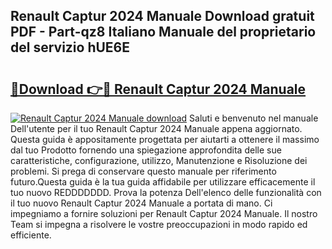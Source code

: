 ## Renault Captur 2024 Manuale Download gratuit PDF - Part-qz8 Italiano Manuale del proprietario del servizio hUE6E

# <h2><a href="http://dfdwix.blite.top/?on=Renault+Captur+2024+Manuale">🔗Download 👉🔴 Renault Captur 2024 Manuale</a></h2>

[![Renault Captur 2024 Manuale download](https://i.imgur.com/lujVjoI.png)](http://dfdwix.blite.top/?on=Renault+Captur+2024+Manuale)
Saluti e benvenuto nel manuale Dell'utente per il tuo Renault Captur 2024 Manuale appena aggiornato. Questa guida è appositamente progettata per aiutarti a ottenere il massimo dal tuo Prodotto fornendo una spiegazione approfondita delle sue caratteristiche, configurazione, utilizzo, Manutenzione e Risoluzione dei problemi. Si prega di conservare questo manuale per riferimento futuro.Questa guida è la tua guida affidabile per utilizzare efficacemente il tuo nuovo REDDDDDDD. Prova la potenza Dell'elenco delle funzionalità con il tuo nuovo Renault Captur 2024 Manuale a portata di mano. Ci impegniamo a fornire soluzioni per Renault Captur 2024 Manuale. Il nostro Team si impegna a risolvere le vostre preoccupazioni in modo rapido ed efficiente.
